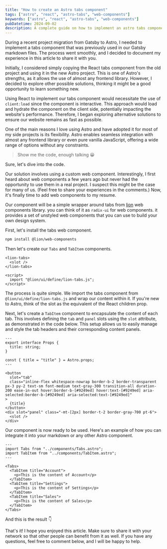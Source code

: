 ```yaml
---
title: "How to create an Astro tabs component"
tags: ["astro", "react", "astro-tabs", "web-components"]
keywords: ["astro", "react", "astro-tabs", "web-components"]
pubDatetime: 2024-09-02
description: A complete guide on how to implement an astro tabs component
---
```


During a recent project migration from Gatsby to Astro, I needed to implement a tabs component that was previously used in our Gatsby markdown files. The process went smoothly, and I decided to document my experience in this article to share it with you.

Initially, I considered simply copying the React tabs component from the old project and using it in the new Astro project. This is one of Astro's strengths, as it allows the use of almost any frontend library. However, I decided to explore other possible solutions, thinking it might be a good opportunity to learn something new.

Using React to implement our tabs component would necessitate the use of `client:load` since the component is interactive. This approach would load and hydrate the component on the client side, potentially impacting the website's performance. Therefore, I began exploring alternative solutions to ensure our website remains as fast as possible.

One of the main reasons I love using Astro and have adopted it for most of my side projects is its flexibility. Astro enables seamless integration with almost any frontend library or even pure vanilla JavaScript, offering a wide range of options without any constraints.

> Show me the code, enough talking 😀

Sure, let's dive into the code.

Our solution involves using a custom web component. Interestingly, I first heard about web components a few years ago but never had the opportunity to use them in a real project. I suspect this might be the case for many of us. (Feel free to share your experiences in the comments.) Now, it's finally time to add web components to my resume.

Our component will be a simple wrapper around tabs from [lion](https://lion-web.netlify.app/components/tabs/overview/) web components library. you can think of it as `radix-ui` for web components. it provides a set of unstyled web components that you can use to build your own design system.

First, let's install the tabs web component.

```bash
npm install @lion/web-components
```

Then let's create our `Tabs` and `TabItem` components.

```astro title="src/components/Tabs.astro"
<lion-tabs>
  <slot />
</lion-tabs>

<script>
  import "@lion/ui/define/lion-tabs.js";
</script>
```

The process is quite simple. We import the tabs component from `@lion/ui/define/lion-tabs.js` and wrap our content within it. If you're new to Astro, think of the slot as the equivalent of the React children prop.

Next, let's create a `TabItem` component to encapsulate the content of each tab. This involves defining the `tab` and `panel` slots using the `slot` attribute, as demonstrated in the code below. This setup allows us to easily manage and style the tab headers and their corresponding content panels.

```astro title="src/components/TabItem.astro"
---
export interface Props {
  title: string;
}

const { title = "title" } = Astro.props;
---

<button
  slot="tab"
  class="inline-flex whitespace-nowrap border-b-2 border-transparent px-3 py-2 text-sm font-medium text-gray-300 transition-all duration-200 ease-in-out hover:border-b-[#9249ed] hover:text-[#9249ed] aria-selected:border-b-[#9249ed] aria-selected:text-[#9249ed]"
>
  {title}
</button>
<div slot="panel" class="-mt-[2px] border-t-2 border-gray-700 pt-6">
  <slot />
</div>
```

Our component is now ready to be used. Here's an example of how you can integrate it into your markdown or any other Astro component.

```astro title="src/pages/index.astro"
---
import Tabs from "../components/Tabs.astro";
import TabItem from "../components/TabItem.astro";
---

<Tabs>
  <TabItem title="Account">
    <p>This is the content of Account</p>
  </TabItem>
  <TabItem title="Settings">
    <p>This is the content of Settings</p>
  </TabItem>
  <TabItem title="Sales">
    <p>This is the content of Sales</p>
  </TabItem>
</Tabs>
```

And this is the result 👇

That's it! I hope you enjoyed this article. Make sure to share it with your network so that other people can benefit from it as well. If you have any questions, feel free to comment below, and I will be happy to help.
